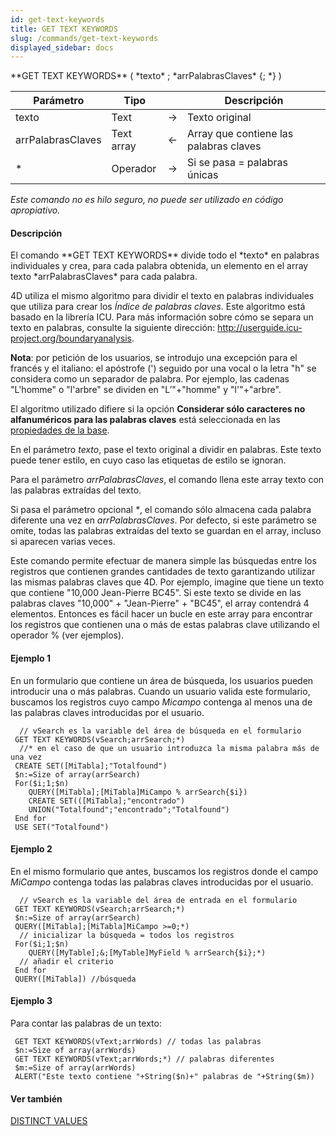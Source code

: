 ```yaml
---
id: get-text-keywords
title: GET TEXT KEYWORDS
slug: /commands/get-text-keywords
displayed_sidebar: docs
---
```


<!--REF #_command_.GET TEXT KEYWORDS.Syntax-->**GET TEXT KEYWORDS** ( *texto* ; *arrPalabrasClaves* {; *} )<!-- END REF-->
<!--REF #_command_.GET TEXT KEYWORDS.Params-->
| Parámetro | Tipo |  | Descripción |
| --- | --- | --- | --- |
| texto | Text | &#8594;  | Texto original |
| arrPalabrasClaves | Text array | &#8592; | Array que contiene las palabras claves |
| * | Operador | &#8594;  | Si se pasa = palabras únicas |

<!-- END REF-->

*Este comando no es hilo seguro, no puede ser utilizado en código apropiativo.*


#### Descripción 

<!--REF #_command_.GET TEXT KEYWORDS.Summary-->El comando **GET TEXT KEYWORDS** divide todo el *texto* en palabras individuales y crea, para cada palabra obtenida, un elemento en el array texto *arrPalabrasClaves* para cada palabra.<!-- END REF-->  
  
4D utiliza el mismo algoritmo para dividir el texto en palabras individuales que utiliza para crear los *Índice de palabras claves*. Este algoritmo está basado en la librería ICU. Para más información sobre cómo se separa un texto en palabras, consulte la siguiente dirección: <http://userguide.icu-project.org/boundaryanalysis>.

**Nota**: por petición de los usuarios, se introdujo una excepción para el francés y el italiano: el apóstrofe (') seguido por una vocal o la letra "h" se considera como un separador de palabra. Por ejemplo, las cadenas "L'homme" o "l'arbre" se dividen en "L’"+"homme" y "l'"+"arbre".  
  
El algoritmo utilizado difiere si la opción **Considerar sólo caracteres no alfanuméricos para las palabras claves** está seleccionada en las [propiedades de la base](https://developer.4d.com/docs/es/settings/database/#comparaci%C3%B3n-de-texto).  
  
En el parámetro *texto*, pase el texto original a dividir en palabras. Este texto puede tener estilo, en cuyo caso las etiquetas de estilo se ignoran.   
  
Para el parámetro *arrPalabrasClaves*, el comando llena este array texto con las palabras extraídas del texto.   
  
Si pasa el parámetro opcional *\**, el comando sólo almacena cada palabra diferente una vez en *arrPalabrasClaves*. Por defecto, si este parámetro se omite, todas las palabras extraídas del texto se guardan en el array, incluso si aparecen varias veces.  
  
Este comando permite efectuar de manera simple las búsquedas entre los registros que contienen grandes cantidades de texto garantizando utilizar las mismas palabras claves que 4D. Por ejemplo, imagine que tiene un texto que contiene "10,000 Jean-Pierre BC45". Si este texto se divide en las palabras claves "10,000" + "Jean-Pierre" + "BC45", el array contendrá 4 elementos. Entonces es fácil hacer un bucle en este array para encontrar los registros que contienen una o más de estas palabras clave utilizando el operador % (ver ejemplos).

#### Ejemplo 1 

En un formulario que contiene un área de búsqueda, los usuarios pueden introducir una o más palabras. Cuando un usuario valida este formulario, buscamos los registros cuyo campo *Micampo* contenga al menos una de las palabras claves introducidas por el usuario.   

```4d
  // vSearch es la variable del área de búsqueda en el formulario
 GET TEXT KEYWORDS(vSearch;arrSearch;*)
  //* en el caso de que un usuario introduzca la misma palabra más de una vez
 CREATE SET([MiTabla];"Totalfound")
 $n:=Size of array(arrSearch)
 For($i;1;$n)
    QUERY([MiTabla];[MiTabla]MiCampo % arrSearch{$i})
    CREATE SET(([MiTabla];"encontrado")
    UNION("Totalfound";"encontrado";"Totalfound")
 End for
 USE SET("Totalfound")
```

#### Ejemplo 2 

En el mismo formulario que antes, buscamos los registros donde el campo *MiCampo* contenga todas las palabras claves introducidas por el usuario.

```4d
  // vSearch es la variable del área de entrada en el formulario
 GET TEXT KEYWORDS(vSearch;arrSearch;*)
 $n:=Size of array(arrSearch)
 QUERY([MiTabla];[MiTabla]MiCampo >=0;*)
  // inicializar la búsqueda = todos los registros
 For($i;1;$n)
    QUERY([MyTable];&;[MyTable]MyField % arrSearch{$i};*)
  // añadir el criterio
 End for
 QUERY([MiTabla]) //búsqueda
```

#### Ejemplo 3 

Para contar las palabras de un texto:

```4d
 GET TEXT KEYWORDS(vText;arrWords) // todas las palabras
 $n:=Size of array(arrWords)
 GET TEXT KEYWORDS(vText;arrWords;*) // palabras diferentes
 $m:=Size of array(arrWords)
 ALERT("Este texto contiene "+String($n)+" palabras de "+String($m))
```

#### Ver también 

[DISTINCT VALUES](distinct-values.md)  